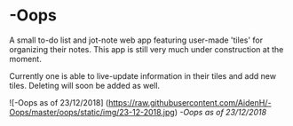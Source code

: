 # -Oops

A small to-do list and jot-note web app featuring user-made 'tiles' for organizing their notes. This app is still very much under construction at the moment.

Currently one is able to live-update information in their tiles and add new tiles. Deleting will soon be added as well.

![-Oops as of 23/12/2018] (https://raw.githubusercontent.com/AidenH/-Oops/master/oops/static/img/23-12-2018.jpg)
*-Oops as of 23/12/2018*
